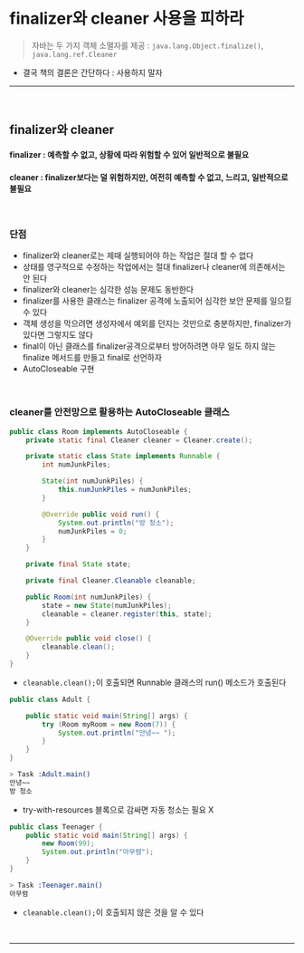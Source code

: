 # finalizer와 cleaner 사용을 피하라
> 자바는 두 가지 객체 소멸자를 제공 : `java.lang.Object.finalize()`, `java.lang.ref.Cleaner`
* 결국 책의 결론은 간단하다 : 사용하지 말자

<hr>
<br>

## finalizer와 cleaner 
#### finalizer : 예측할 수 없고, 상황에 따라 위험할 수 있어 일반적으로 불필요
#### cleaner : finalizer보다는 덜 위험하지만, 여전히 예측할 수 없고, 느리고, 일반적으로 불필요

<br>

### 단점
* finalizer와 cleaner로는 제때 실행되어야 하는 작업은 절대 할 수 없다
* 상태를 영구적으로 수정하는 작업에서는 절대 finalizer나 cleaner에 의존해서는 안 된다
* finalizer와 cleaner는 심각한 성능 문제도 동반한다
* finalizer를 사용한 클래스는 finalizer 공격에 노출되어 심각한 보안 문제를 일으킬 수 있다
* 객체 생성을 막으려면 생성자에서 예외를 던지는 것만으로 충분하지만, finalizer가 있다면 그렇지도 않다
* final이 아닌 클래스를 finalizer공격으로부터 방어하려면 아무 일도 하지 않는 finalize 메서드를 만들고 final로 선언하자
* AutoCloseable 구현

<br>

### cleaner를 안전망으로 활용하는 AutoCloseable 클래스
```java
public class Room implements AutoCloseable {
    private static final Cleaner cleaner = Cleaner.create();

    private static class State implements Runnable {
        int numJunkPiles;

        State(int numJunkPiles) {
            this.numJunkPiles = numJunkPiles;
        }

        @Override public void run() {
            System.out.println("방 청소");
            numJunkPiles = 0;
        }
    }

    private final State state;

    private final Cleaner.Cleanable cleanable;

    public Room(int numJunkPiles) {
        state = new State(numJunkPiles);
        cleanable = cleaner.register(this, state);
    }

    @Override public void close() {
        cleanable.clean();
    }
}
```
* `cleanable.clean();`이 호출되면 Runnable 클래스의 run() 메소드가 호출된다

```java
public class Adult {

    public static void main(String[] args) {
        try (Room myRoom = new Room(7)) {
            System.out.println("안녕~~ ");
        }
    }
}
```

```bash
> Task :Adult.main()
안녕~~ 
방 청소
```
* try-with-resources 블록으로 감싸면 자동 청소는 필요 X

```java
public class Teenager {
    public static void main(String[] args) {
        new Room(99);
        System.out.println("아무렴");
    }
}
```

```bash
> Task :Teenager.main()
아무렴
```
* `cleanable.clean();`이 호출되지 않은 것을 알 수 있다

<br>
<hr>
<br>
